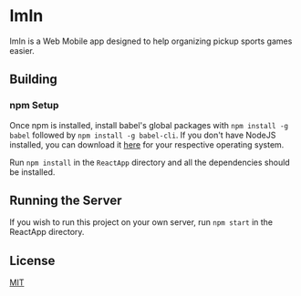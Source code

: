 # ImIn

ImIn is a Web Mobile app designed to help organizing pickup sports games easier.

## Building

### npm Setup

Once npm is installed, install babel's global packages with `npm install -g babel` followed by `npm install -g babel-cli`.
If you don't have NodeJS installed, you can download it [here](https://nodejs.org/en/download/) for your respective operating system.

Run `npm install` in the `ReactApp` directory and all the dependencies should be installed.

## Running the Server

If you wish to run this project on your own server, run `npm start` in the ReactApp directory.


## License

[MIT](https://github.com/greg495/blob/master/LICENSE.md)